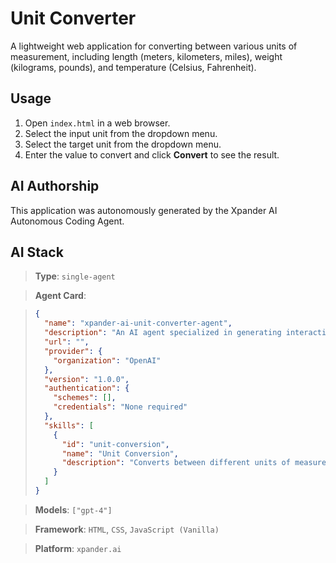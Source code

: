 # Unit Converter

A lightweight web application for converting between various units of measurement, including length (meters, kilometers, miles), weight (kilograms, pounds), and temperature (Celsius, Fahrenheit).

## Usage

1. Open `index.html` in a web browser.
2. Select the input unit from the dropdown menu.
3. Select the target unit from the dropdown menu.
4. Enter the value to convert and click **Convert** to see the result.

## AI Authorship

This application was autonomously generated by the Xpander AI Autonomous Coding Agent.

## AI Stack

> **Type**: `single-agent`

> **Agent Card**:

> ```json
> {
>   "name": "xpander-ai-unit-converter-agent",
>   "description": "An AI agent specialized in generating interactive unit conversion web applications",
>   "url": "",
>   "provider": {
>     "organization": "OpenAI"
>   },
>   "version": "1.0.0",
>   "authentication": {
>     "schemes": [],
>     "credentials": "None required"
>   },
>   "skills": [
>     {
>       "id": "unit-conversion",
>       "name": "Unit Conversion",
>       "description": "Converts between different units of measurement (length, weight, temperature)"
>     }
>   ]
> }
> ```

> **Models**: `["gpt-4"]`

> **Framework**: `HTML`, `CSS`, `JavaScript (Vanilla)`

> **Platform**: `xpander.ai`